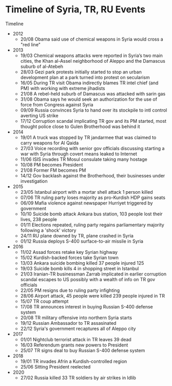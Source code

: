 # Timeline of Syria, TR, RU Events

Timeline
   * 2012
     * 20/08 Obama said use of chemical weapons in Syria would cross a "red line"
   * 2013
     * 19/03 Chemical weapons attacks were reported in Syria’s two main cities, the Khan al-Assel neighborhood of Aleppo and the Damascus suburb of al-Atebeh
     * 28/03 Gezi park protests initially started to stop an urban development plan at a park turned into protest on secularism
     * 16/05 During TR visit Obama indirectly blames TR intel chief (and PM) with working with extreme jihadists
     * 21/08 A rebel-held suburb of Damascus was attacked with sarin gas
     * 31/08 Obama says he would seek an authorization for the use of force from Congress against Syria
     * 09/09 Russia convinces Syria to hand over its stockpile to intl control averting US strike
     * 17/12 Corruption scandal implicating TR gov and its PM started, most thought police close to Gulen Brotherhood was behind it
   * 2014
     * 19/01 A truck was stopped by TR jandarmee that was claimed to carry weapons for Al Qaida
     * 27/03 Voice recording with senior gov officials discussing starting a war with Syria through covert means leaked to Internet
     * 11/06 ISIS invades TR Mosul consulate taking many hostage
     * 10/08 PM becomes President
     * 21/08 Former FM becomes PM
     * 14/12 Gov backlash against the Brotherhood, their businesses under investigation
   * 2015
     * 23/05 Istanbul airport with a mortar shell attack 1 person killed 
     * 07/06 TR ruling party loses majority as pro-Kurdish HDP gains seats
     * 06/09 Mafia violence against newspaper Hurriyet triggered by government
     * 10/10 Suicide bomb attack Ankara bus station, 103 people lost their lives, 238 people
     * 01/11 Elections repeated, ruling party regains parliamentary majority following a 'shock' victory
     * 24/11 RU plane downed by TR, plane crashed in Syria
     * 01/12 Russia deploys S-400 surface-to-air missile in Syria
   * 2016
     * 11/02 Assad forces retake key Syrian highway
     * 15/02 Kurdish-backed forces take Syrian town
     * 13/03 Ankara suicide bombing killed  37 people injured 125
     * 19/03 Suicide bomb kills 4 in shopping street in Istanbul
     * 21/03 Iranian-TR businessman Zarrab implicated in earlier corruption scandal escapes to US possibly with a wealth of info on TR gov officials
     * 22/05 PM resigns due to ruling party infighting
     * 28/06 Airport attack, 45 people were killed 239 people injured in TR
     * 15/07 TR coup attempt
     * 17/08 TR announces interest in buying Russian S-400 defense system
     * 20/08 TR military offensive into northern Syria starts 
     * 19/12 Russian Ambassador to TR assasinated
     * 22/12 Syria's government recaptures all of Aleppo city
   * 2017
     * 01/01 Nightclub terrorist attack in TR leaves 39 dead
     * 16/03 Referendum grants new powers to President
     * 25/07 TR signs deal to buy Russian S-400 defense system
   * 2018
     * 19/01 TR invades Afrin a Kurdish-controlled region
     * 25/06 Sitting President reelected
   * 2020
     * 27/02 Russia killed 33 TR soldiers by air strikes in Idlib 



